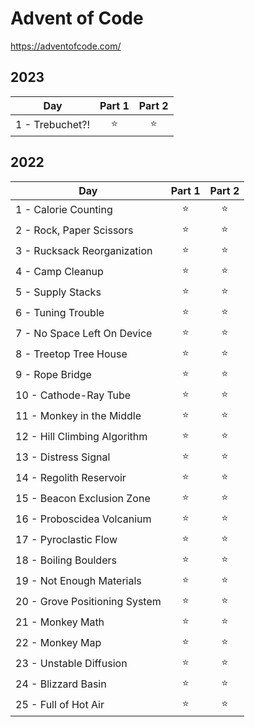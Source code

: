 # Advent of Code

https://adventofcode.com/

## 2023

| Day        | Part 1        | Part 2  |
| -----------|:-------------:|:-------:|
| 1 - Trebuchet?! | :star: | :star: |

## 2022

| Day        | Part 1        | Part 2  |
| -----------|:-------------:|:-------:|
| 1 - Calorie Counting | :star: | :star: |
| 2 - Rock, Paper Scissors | :star: | :star: |
| 3 - Rucksack Reorganization | :star: | :star: |
| 4 - Camp Cleanup | :star: | :star: |
| 5 - Supply Stacks | :star: | :star: |
| 6 - Tuning Trouble | :star: | :star: |
| 7 - No Space Left On Device | :star: | :star: |
| 8 - Treetop Tree House | :star: | :star: |
| 9 - Rope Bridge | :star: | :star: |
| 10 - Cathode-Ray Tube | :star: | :star: |
| 11 - Monkey in the Middle | :star: | :star: |
| 12 - Hill Climbing Algorithm | :star: | :star: |
| 13 - Distress Signal | :star: | :star: |
| 14 - Regolith Reservoir | :star: | :star: |
| 15 - Beacon Exclusion Zone | :star: | :star: |
| 16 - Proboscidea Volcanium | :star: | :star: |
| 17 - Pyroclastic Flow | :star: | :star: |
| 18 - Boiling Boulders | :star: | :star: |
| 19 - Not Enough Materials | :star: | :star: |
| 20 - Grove Positioning System | :star: | :star: |
| 21 - Monkey Math | :star: | :star: |
| 22 - Monkey Map | :star: | :star: |
| 23 - Unstable Diffusion | :star: | :star: |
| 24 - Blizzard Basin | :star: | :star: |
| 25 - Full of Hot Air | :star: | :star: |
